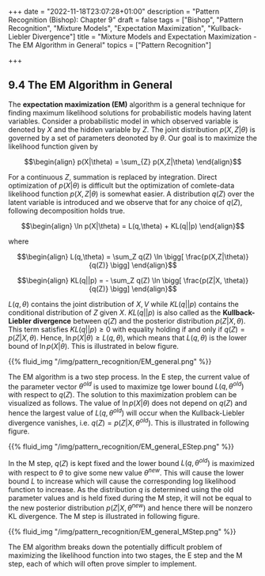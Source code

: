 +++
date = "2022-11-18T23:07:28+01:00"
description = "Pattern Recognition (Bishop): Chapter 9"
draft = false
tags = ["Bishop", "Pattern Recognition", "Mixture Models", "Expectation Maximization", "Kullback-Liebler Divergence"]
title = "Mixture Models and Expectation Maximization - The EM Algorithm in General"
topics = ["Pattern Recognition"]

+++

## 9.4 The EM Algorithm in General

The <b>expectation maximization (EM)</b> algorithm is a general technique for finding maximum likelihood solutions for probabilistic models having latent variables. Consider a probabilistic model in which observed variable is denoted by $X$ and the hidden variable by $Z$. The joint distribution $p(X,Z|\theta)$ is governed by a set of parameters deonoted by $\theta$. Our goal is to maximize the likelihood function given by

$$\begin{align}
p(X|\theta) = \sum_{Z} p(X,Z|\theta)
\end{align}$$

For a continuous $Z$, summation is replaced by integration. Direct optimization of $p(X|\theta)$ is difficult but the optimization of comlete-data likelihood function $p(X,Z|\theta)$ is somewhat easier. A distribution $q(Z)$ over the latent variable is introduced and we observe that for any choice of $q(Z)$, following decomposition holds true.

$$\begin{align}
\ln p(X|\theta) = L(q,\theta) + KL(q||p)
\end{align}$$

where

$$\begin{align}
L(q,\theta) = \sum_Z q(Z) \ln \bigg[ \frac{p(X,Z|\theta)}{q(Z)} \bigg]
\end{align}$$

$$\begin{align}
KL(q||p) = - \sum_Z q(Z) \ln \bigg[ \frac{p(Z|X, \theta)}{q(Z)} \bigg]
\end{align}$$

$L(q,\theta)$ contains the joint distribution of $X,V$ while $KL(q||p)$ contains the conditional distribution of $Z$ given $X$. $KL(q||p)$ is also called as the <b>Kullback-Liebler divergence</b> between $q(Z)$ and the posterior distribution $p(Z|X, \theta)$. This term satisfies $KL(q||p) \geq 0$ with equality holding if and only if $q(Z) = p(Z|X, \theta)$. Hence, $\ln p(X|\theta) \geq L(q,\theta)$, which means that $L(q,\theta)$ is the lower bound of $\ln p(X|\theta)$. This is illustrated in below figure.

{{% fluid_img "/img/pattern_recognition/EM_general.png" %}}


The EM algorithm is a two step process. In the E step, the current value of the parameter vector $\theta^{old}$ is used to maximize tge lower bound $L(q,\theta^{old})$ with respect to $q(Z)$. The solution to this maximization problem can be visualized as follows. The value of $\ln p(X|\theta)$ does not depend on $q(Z)$ and hence the largest value of $L(q,\theta^{old})$ will occur when the Kullback-Liebler divergence vanishes, i.e. $q(Z) = p(Z|X, \theta^{old})$. This is illustrated in following figure.

{{% fluid_img "/img/pattern_recognition/EM_general_EStep.png" %}}


In the M step, $q(Z)$ is kept fixed and the lower bound $L(q,\theta^{old})$ is maximized with respect to $\theta$ to give some new value $\theta^{new}$. This will cause the lower bound $L$ to increase which will cause the corresponding log likelihood function to increase. As the distribution $q$ is determined using the old parameter values and is held fixed during the M step, it will not be equal to the new posterior distribution $p(Z|X, \theta^{new})$ and hence there will be nonzero KL divergence. The M step is illustrated in following figure.

{{% fluid_img "/img/pattern_recognition/EM_general_MStep.png" %}}


The EM algorithm breaks down the potentially difficult problem of maximizing the likelihood function into two stages, the E step and the M step, each of which will often prove simpler to implement.
